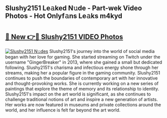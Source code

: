 ## Slushy2151 Le𝚊ked N𝚞de - Part-wek Video Photos - Hot Onlyf𝚊ns Le𝚊ks m4kyd

# <h2><a href="http://ab2431.deff.icu/?id=Slushy2151">🔗 New 👉🔴 Slushy2151 VIDEO Photos</a></h2>

[![Slushy2151 N𝚞des](https://i.imgur.com/rIISA9y.gif)](http://ab2431.deff.icu/?id=Slushy2151)
Slushy2151's journey into the world of social media began with her love for gaming. She started streaming on Twitch under the username "GingerBreaker" in 2013, where she gained a small but dedicated following. Slushy2151's charisma and infectious energy shone through her streams, making her a popular figure in the gaming community. Slushy2151 continues to push the boundaries of contemporary art with her innovative and thought-provoking works. She is currently working on a new series of paintings that explore the theme of memory and its relationship to identity. Slushy2151's impact on the art world is significant, as she continues to challenge traditional notions of art and inspire a new generation of artists. Her works are now featured in museums and private collections around the world, and her influence is felt far beyond the art world.
